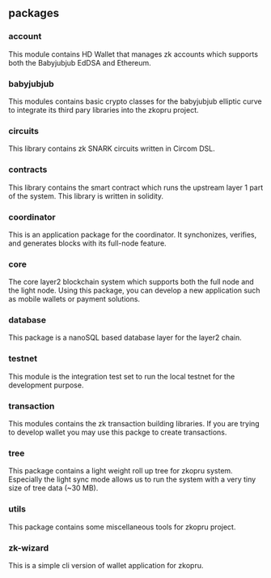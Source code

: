## packages

### account

This module contains HD Wallet that manages zk accounts which supports both the Babyjubjub EdDSA and Ethereum.

### babyjubjub

This modules contains basic crypto classes for the babyjubjub elliptic curve to integrate its third pary libraries into the zkopru project.

### circuits

This library contains zk SNARK circuits written in Circom DSL.

### contracts

This library contains the smart contract which runs the upstream layer 1 part of the system. This library is written in solidity.

### coordinator

This is an application package for the coordinator. It synchonizes, verifies, and generates blocks with its full-node feature.

### core

The core layer2 blockchain system which supports both the full node and the light node. Using this package, you can develop a new application such as mobile wallets or payment solutions.

### database

This package is a nanoSQL based database layer for the layer2 chain.

### testnet

This module is the integration test set to run the local testnet for the development purpose.

### transaction

This modules contains the zk transaction building libraries. If you are trying to develop wallet you may use this packge to create transactions.

### tree

This package contains a light weight roll up tree for zkopru system. Especially the light sync mode allows us to run the system with a very tiny size of tree data (~30 MB).

### utils

This package contains some miscellaneous tools for zkopru project.

### zk-wizard

This is a simple cli version of wallet application for zkopru.
